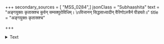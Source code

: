 +++
secondary_sources = [ "MSS_0284",]
jsonClass = "Subhaashita"
text = "अङ्गयुक्तः कृतास्रश्च कुर्वन् सम्यक्पुरोविधिम्।  \nविजानन् सिद्धसाध्यादीन् वैरिणोऽस्त्रैर्न पीड्यते॥"
title = "अङ्गयुक्तः कृतास्रश्च"

+++

<details><summary>Text</summary>

अङ्गयुक्तः कृतास्रश्च कुर्वन् सम्यक्पुरोविधिम्।  
विजानन् सिद्धसाध्यादीन् वैरिणोऽस्त्रैर्न पीड्यते॥
</details>
